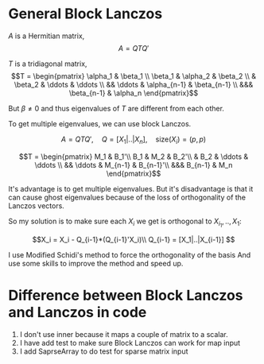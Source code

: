 # General Block Lanczos
$A$ is a Hermitian matrix, 
$$A = Q T Q'$$

$T$ is a tridiagonal matrix, 
$$T = \begin{pmatrix}
    \alpha_1 & \beta_1 \\
    \beta_1 & \alpha_2 & \beta_2 \\
    & \beta_2 & \ddots & \ddots \\
    && \ddots & \alpha_{n-1} & \beta_{n-1} \\
    &&& \beta_{n-1} & \alpha_n
\end{pmatrix}$$

But $\beta \neq 0$ and thus eigenvalues of $T$ are different from each other. 

To get multiple eigenvalues, we can use block Lanczos. 

$$A = Q T Q', \quad Q = [X_1|..|X_n],\quad \text{size}(X_i) = (p,p)$$

$$T = \begin{pmatrix}
    M_1 & B_1'\\
    B_1 & M_2 & B_2'\\
    & B_2 & \ddots & \ddots \\
    && \ddots & M_{n-1} & B_{n-1}'\\
    &&& B_{n-1} & M_n
\end{pmatrix}$$

It's advantage is to get multiple eigenvalues. But it's disadvantage is that it can cause ghost eigenvalues because of the loss of orthogonality of the Lanczos vectors. 

So my solution is to make sure each $X_i$ we get is orthogonal to $X_{i_1},..,X_1$:

$$X_i = X_i - Q_{i-1}*(Q_{i-1}'X_i)\\
Q_{i-1} = [X_1|..|X_{i-1}]
$$

I use Modified Schidi's method to force the orthogonality of the basis And use some skills to improve the method and speed up. 

# Difference between Block Lanczos and Lanczos in code

1. I don't use inner because it maps a couple of matrix to a scalar. 
2. I have add test to make sure Block Lanczos can work for map input
3. I add SaprseArray to do test for sparse matrix input

